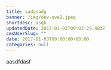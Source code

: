 ```yaml
---
title: sadgsadg
banner: /img/dev-ave2.jpeg
shortdesc: asgh
updatedDate: 2017-01-03T09:03:29.483Z
cmsUserSlug: ""
date: 2017-01-03T00:00:00+08:00
categories: null
---
```


aasdfdasf